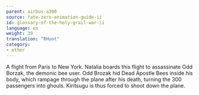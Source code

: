 ```yaml
---
parent: airbus-a300
source: fate-zero-animation-guide-ii
id: glossary-of-the-holy-grail-war-ii
language: en
weight: 39
translation: "RHuot"
category:
- other
---
```


A flight from Paris to New York. Natalia boards this flight to assassinate Odd Borzak, the demonic bee user. Odd Brozak hid Dead Apostle Bees inside his body, which rampage through the plane after his death, turning the 300 passengers into ghouls. Kiritsugu is thus forced to shoot down the plane.
